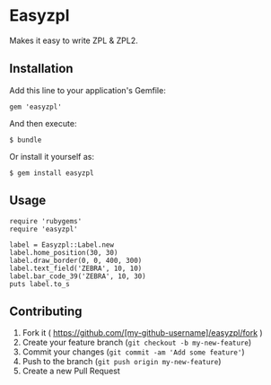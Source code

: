 # Easyzpl

Makes it easy to write ZPL & ZPL2.

## Installation

Add this line to your application's Gemfile:

    gem 'easyzpl'

And then execute:

    $ bundle

Or install it yourself as:

    $ gem install easyzpl

## Usage

    require 'rubygems'
    require 'easyzpl'

    label = Easyzpl::Label.new
    label.home_position(30, 30)
    label.draw_border(0, 0, 400, 300)
    label.text_field('ZEBRA', 10, 10)
    label.bar_code_39('ZEBRA', 10, 30)
    puts label.to_s

## Contributing

1. Fork it ( https://github.com/[my-github-username]/easyzpl/fork )
2. Create your feature branch (`git checkout -b my-new-feature`)
3. Commit your changes (`git commit -am 'Add some feature'`)
4. Push to the branch (`git push origin my-new-feature`)
5. Create a new Pull Request
